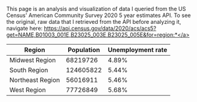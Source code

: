 This page is an analysis and visualization of data I queried from the US Census' American Community Survey 2020 5 year estimates API. To see the original, raw data that I retrieved from the API before analyzing it, navigate here: <a href="https://api.census.gov/data/2020/acs/acs5?get=NAME,B01003_001E,B23025_003E,B23025_005E&for=region:*">https://api.census.gov/data/2020/acs/acs5?get=NAME,B01003_001E,B23025_003E,B23025_005E&for=region:*</a>

|Region|Population|Unemployment rate|
|---|---|---|
|Midwest Region|68219726|4.89%|
|South Region|124605822|5.44%|
|Northeast Region|56016911|5.46%|
|West Region|77726849|5.68%|
